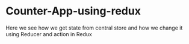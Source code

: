 # Counter-App-using-redux
Here we see how we get state from central store and how we change it using Reducer and action in Redux
